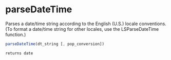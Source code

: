 # parseDateTime

 Parses a date/time string according to the English (U.S.)
 locale conventions. (To format a date/time string for other
 locales, use the LSParseDateTime function.)

```javascript
parseDateTime(dt_string [, pop_conversion])
```

```javascript
returns date
```
